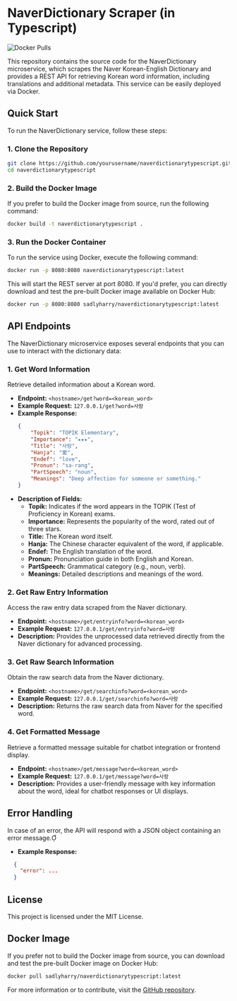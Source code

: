 # NaverDictionary Scraper (in Typescript)

![Docker Pulls](https://img.shields.io/docker/pulls/sadlyharry/naverdictionarytypescript)

This repository contains the source code for the NaverDictionary microservice, which scrapes the Naver Korean-English Dictionary and provides a REST API for retrieving Korean word information, including translations and additional metadata. This service can be easily deployed via Docker.

## Quick Start

To run the NaverDictionary service, follow these steps:

### 1. Clone the Repository

```bash
git clone https://github.com/yourusername/naverdictionarytypescript.git
cd naverdictionarytypescript
```

### 2. Build the Docker Image

If you prefer to build the Docker image from source, run the following command:

```bash
docker build -t naverdictionarytypescript .
```

### 3. Run the Docker Container

To run the service using Docker, execute the following command:

```bash
docker run -p 8080:8080 naverdictionarytypescript:latest
```

This will start the REST server at port 8080. If you'd prefer, you can directly download and test the pre-built Docker image available on Docker Hub:

```bash
docker run -p 8080:8080 sadlyharry/naverdictionarytypescript:latest
```

## API Endpoints

The NaverDictionary microservice exposes several endpoints that you can use to interact with the dictionary data:

### 1. **Get Word Information**

Retrieve detailed information about a Korean word.

- **Endpoint:** `<hostname>/get?word=<korean_word>`
- **Example Request:** `127.0.0.1/get?word=사랑`
- **Example Response:**
  ```json
  {
      "Topik": "TOPIK Elementary",
      "Importance": "★★★",
      "Title": "사랑",
      "Hanja": "愛",
      "Endef": "love",
      "Pronun": "sa-rang",
      "PartSpeech": "noun",
      "Meanings": "Deep affection for someone or something."
  }
  ```
- **Description of Fields:**
  - **Topik:** Indicates if the word appears in the TOPIK (Test of Proficiency in Korean) exams.
  - **Importance:** Represents the popularity of the word, rated out of three stars.
  - **Title:** The Korean word itself.
  - **Hanja:** The Chinese character equivalent of the word, if applicable.
  - **Endef:** The English translation of the word.
  - **Pronun:** Pronunciation guide in both English and Korean.
  - **PartSpeech:** Grammatical category (e.g., noun, verb).
  - **Meanings:** Detailed descriptions and meanings of the word.

### 2. **Get Raw Entry Information**

Access the raw entry data scraped from the Naver dictionary.

- **Endpoint:** `<hostname>/get/entryinfo?word=<korean_word>`
- **Example Request:** `127.0.0.1/get/entryinfo?word=사랑`
- **Description:** Provides the unprocessed data retrieved directly from the Naver dictionary for advanced processing.

### 3. **Get Raw Search Information**

Obtain the raw search data from the Naver dictionary.

- **Endpoint:** `<hostname>/get/searchinfo?word=<korean_word>`
- **Example Request:** `127.0.0.1/get/searchinfo?word=사랑`
- **Description:** Returns the raw search data from Naver for the specified word.

### 4. **Get Formatted Message**

Retrieve a formatted message suitable for chatbot integration or frontend display.

- **Endpoint:** `<hostname>/get/message?word=<korean_word>`
- **Example Request:** `127.0.0.1/get/message?word=사랑`
- **Description:** Provides a user-friendly message with key information about the word, ideal for chatbot responses or UI displays.

## Error Handling

In case of an error, the API will respond with a JSON object containing an error message.

- **Example Response:**
  
```json
  {
    "error": ...
  }
```

## License

This project is licensed under the MIT License.

## Docker Image

If you prefer not to build the Docker image from source, you can download and test the pre-built Docker image on Docker Hub:

```bash
docker pull sadlyharry/naverdictionarytypescript:latest
```

For more information or to contribute, visit the [GitHub repository](https://github.com/yourusername/naverdictionarytypescript).
